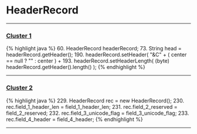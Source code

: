 # HeaderRecord

***

### [Cluster 1](./1)
{% highlight java %}
60. HeaderRecord headerRecord;
73.     String head = headerRecord.getHeader();
190.     headerRecord.setHeader( "&C" + ( center == null ? "" : center ) +
193.     headerRecord.setHeaderLength( (byte) headerRecord.getHeader().length() );
{% endhighlight %}

***

### [Cluster 2](./2)
{% highlight java %}
229. HeaderRecord rec = new HeaderRecord();
230. rec.field_1_header_len = field_1_header_len;
231. rec.field_2_reserved = field_2_reserved;
232. rec.field_3_unicode_flag = field_3_unicode_flag;
233. rec.field_4_header = field_4_header;
{% endhighlight %}

***

